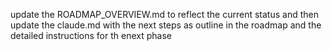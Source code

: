 update the ROADMAP_OVERVIEW.md to reflect the current status and then update the claude.md with the next steps as outline in the roadmap and the detailed instructions for th enext phase